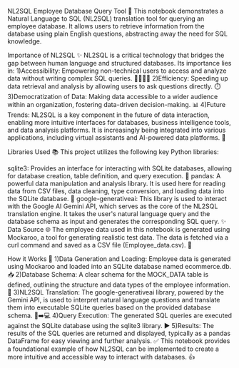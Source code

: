 NL2SQL Employee Database Query Tool 🚀
This notebook demonstrates a Natural Language to SQL (NL2SQL) translation tool for querying an employee database. It allows users to retrieve information from the database using plain English questions, abstracting away the need for SQL knowledge.

Importance of NL2SQL ✨
NL2SQL is a critical technology that bridges the gap between human language and structured databases. Its importance lies in:
1)Accessibility: Empowering non-technical users to access and analyze data without writing complex SQL queries. 👩‍💻👨‍💻
2)Efficiency: Speeding up data retrieval and analysis by allowing users to ask questions directly. ⏱️
3)Democratization of Data: Making data accessible to a wider audience within an organization, fostering data-driven decision-making. 📊
4)Future Trends: NL2SQL is a key component in the future of data interaction, enabling more intuitive interfaces for databases, business intelligence tools, and data analysis platforms. It is increasingly being integrated into various applications, including virtual assistants and AI-powered data platforms. 🤖

Libraries Used 📚
This project utilizes the following key Python libraries:

sqlite3: Provides an interface for interacting with SQLite databases, allowing for database creation, table definition, and query execution. 💾
pandas: A powerful data manipulation and analysis library. It is used here for reading data from CSV files, data cleaning, type conversion, and loading data into the SQLite database. 🐼
google-generativeai: This library is used to interact with the Google AI Gemini API, which serves as the core of the NL2SQL translation engine. It takes the user's natural language query and the database schema as input and generates the corresponding SQL query. ✨
Data Source 🌐
The employee data used in this notebook is generated using Mockaroo, a tool for generating realistic test data. The data is fetched via a curl command and saved as a CSV file (Employee_data.csv). 📝

How it Works 🤔
1)Data Generation and Loading: Employee data is generated using Mockaroo and loaded into an SQLite database named ecommerce.db. 📥
2)Database Schema: A clear schema for the MOCK_DATA table is defined, outlining the structure and data types of the employee information. 📜
3)NL2SQL Translation: The google-generativeai library, powered by the Gemini API, is used to interpret natural language questions and translate them into executable SQLite queries based on the provided database schema. 🧠➡️💻
4)Query Execution: The generated SQL queries are executed against the SQLite database using the sqlite3 library. ▶️
5)Results: The results of the SQL queries are returned and displayed, typically as a pandas DataFrame for easy viewing and further analysis. ✅
This notebook provides a foundational example of how NL2SQL can be implemented to create a more intuitive and accessible way to interact with databases. 👍
